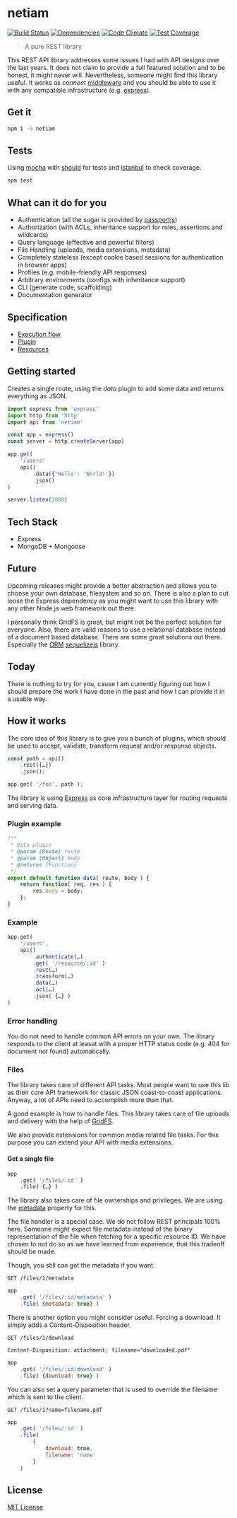 # netiam

[![Build Status](https://travis-ci.org/netiam/netiam.svg)](https://travis-ci.org/netiam/netiam)
[![Dependencies](https://david-dm.org/netiam/netiam.svg)](https://david-dm.org/netiam/netiam)
[![Code Climate](https://codeclimate.com/github/netiam/netiam/badges/gpa.svg)](https://codeclimate.com/github/netiam/netiam)
[![Test Coverage](https://codeclimate.com/github/netiam/netiam/badges/coverage.svg)](https://codeclimate.com/github/netiam/netiam)

> A pure REST library

This REST API library addresses some issues I had with API designs over the
last years. It does not claim to provide a full featured solution and to be
honest, it might never will. Nevertheless, someone might find this library
useful. It works as *connect* [middleware](https://github.com/senchalabs/connect)
and you should be able to use it with any compatible infrastructure
(e.g. [express](http://expressjs.com/)).

## Get it

```bash
npm i -S netiam
```

## Tests

Using [mocha](http://mochajs.org) with [should](http://shouldjs.github.io/) for
tests and [istanbul](https://github.com/gotwarlost/istanbul) to check coverage.

```bash
npm test
```

## What can it do for you

* Authentication (all the sugar is provided by [passportjs](http://passportjs.org/))
* Authorization (with ACLs, inheritance support for roles, assertions and wildcards)
* Query language (effective and powerful filters)
* File Handling (uploads, media extensions, metadata)
* Completely stateless (except cookie based sessions for authentication in browser apps)
* Profiles (e.g. mobile-friendly API responses)
* Arbitrary environments (configs with inheritance support)
* CLI (generate code, scaffolding)
* Documentation generator

## Specification

* [Execution flow](docs/flow.md)
* [Plugin](docs/plugins.md)
* [Resources](docs/resources.md)

## Getting started

Creates a single route, using the *data* plugin to add some data and returns
everything as JSON.

```js
import express from 'express'
import http from 'http'
import api from 'netiam'

const app = express()
const server = http.createServer(app)

app.get(
    '/users'
    api()
        .data({'Hello': 'World!'})
        .json()
)

server.listen(3000)
```

## Tech Stack

* Express
* MongoDB + Mongoose

## Future

Upcoming releases might provide a better abstraction and allows you to choose
your own database, filesystem and so on. There is also a plan to cut loose the
Express dependency as you might want to use this library with any other Node.js
web framework out there.

I personally think GridFS is great, but might not be the perfect solution for
everyone. Also, there are valid reasons to use a relational database instead of
a document based database. There are some great solutions out there. Especially
the [ORM](http://en.wikipedia.org/wiki/Object-relational_mapping)
[sequelizejs](http://sequelizejs.com/) library.

## Today

There is nothing to try for you, cause I am currently figuring out how I should
prepare the work I have done in the past and how I can provide it in a usable way.

## How it works

The core idea of this library is to give you a bunch of plugins,
which should be used to accept, validate, transform request and/or response
objects.

```js
const path = api()
    .rest({…})
    .json();

app.get( '/foo', path );
```

The library is using [Express](http://expressjs.com/) as core infrastructure layer for
routing requests and serving data.

### Plugin example

```js
/**
 * Data plugin
 * @param {Route} route
 * @param {Object} body
 * @returns {Function}
 */
export default function data( route, body ) {
    return function( req, res ) {
        res.body = body;
    };
}

```

### Example

```js
app.get(
    '/users',
    api()
        .authenticate(…)
        .get( '/resource/:id' )
        .rest(…)
        .transform(…)
        .data(…)
        .acl(…)
        .json( {…} )
)
```

### Error handling

You do not need to handle common API errors on your own. The library responds
to the client at leasat with a proper HTTP status code
(e.g. 404 for document not found) automatically.

### Files

The library takes care of different API tasks. Most people want to use this lib
as their core API framework for classic JSON coast-to-coast applications.
Anyway, a lot of APIs need to accomplish more than that.

A good example is how to handle files. This library takes care of file uploads
and delivery with the help of [GridFS](http://docs.mongodb.org/manual/core/gridfs/).

We also provide extensions for common media related file tasks. For this purpose
you can extend your API with media extensions.

#### Get a single file

```bash
app
    .get( '/files/:id' )
    .file( {…} )
```

The library also takes care of file ownerships and privileges. We are using the
[metadata](http://docs.mongodb.org/manual/reference/gridfs/#gridfs-files-collection) property for this.

The file handler is a special case. We do not follow REST principals 100% here.
Someone might expect file metadata instead of the binary representation of the
file when fetching for a specific resource ID. We have chosen to not do so as
we have learned from experience, that this tradeoff should be made.

Though, you still can get the metadata if you want.

```HTTP
GET /files/1/metadata
```

```js
app
    .get( '/files/:id/metadata' )
    .file( {metadata: true} )
```

There is another option you might consider useful. Forcing a download. It simply
adds a Content-Disposition header.

```HTTP
GET /files/1/download
```

```HTTP
Content-Disposition: attachment; filename="downloaded.pdf"
```

```js
app
    .get( '/files/:id/download' )
    .file( {download: true} )
```

You can also set a query parameter that is used to override the filename which
is sent to the client.

```HTTP
GET /files/1?name=filename.pdf
```

```js
app
    .get( '/files/:id' )
    .file(
        {
            download: true,
            filename: 'name'
        }
    )
```

## License

[MIT License](http://en.wikipedia.org/wiki/MIT_License)
